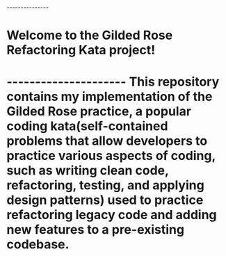 ---------------<h1> Welcome to the Gilded Rose Refactoring Kata project! <h1>--------------------- 
This repository contains my implementation of the Gilded Rose practice,
a popular coding kata(self-contained problems that allow developers to practice various aspects of coding, such as writing clean code, refactoring, testing, and applying design patterns)
used to practice refactoring legacy code and adding new features to a pre-existing codebase.

